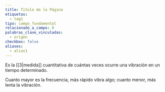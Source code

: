 ```yaml
---
title: Titulo de la Página
etiquetas:
  - tag1
tipo: campo_fundamental
relacionado_a_campo: 0
palabras_clave_vinculadas:
  - origen
checkbox: false
aliases:
  - alias1
---
```


Es la [[3|medida]] cuantitativa de cuántas veces ocurre una vibración en un tiempo determinado. 

Cuanto mayor es la frecuencia, más rápido vibra algo; cuanto menor, más lenta la vibración.